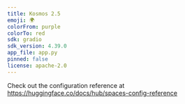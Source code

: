 ```yaml
---
title: Kosmos 2.5
emoji: 🌍
colorFrom: purple
colorTo: red
sdk: gradio
sdk_version: 4.39.0
app_file: app.py
pinned: false
license: apache-2.0
---
```


Check out the configuration reference at https://huggingface.co/docs/hub/spaces-config-reference
